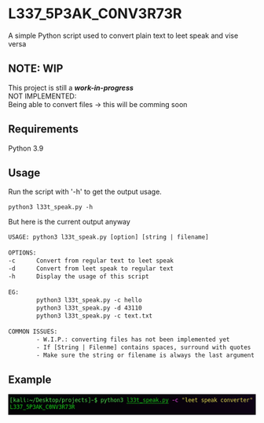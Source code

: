 # L337_5P3AK_C0NV3R73R

A simple Python script used to convert plain text to leet speak and vise versa

## NOTE: WIP

This project is still a ___work-in-progress___  
NOT IMPLEMENTED:  
        Being able to convert files -> this will be comming soon

## Requirements

Python 3.9

## Usage

Run the script with '-h' to get the output usage.
```
python3 l33t_speak.py -h  
```
But here is the current output anyway
```
USAGE: python3 l33t_speak.py [option] [string | filename]

OPTIONS: 
-c      Convert from regular text to leet speak
-d      Convert from leet speak to regular text
-h      Display the usage of this script

EG:
        python3 l33t_speak.py -c hello
        python3 l33t_speak.py -d 43110
        python3 l33t_speak.py -c text.txt

COMMON ISSUES:
        - W.I.P.: converting files has not been implemented yet
        - If [String | Filenme] contains spaces, surround with quotes
        - Make sure the string or filename is always the last argument
```

## Example

![image](https://raw.githubusercontent.com/cyb3rtea/leet_speak_converter/main/imgs/leet_speek.png)
